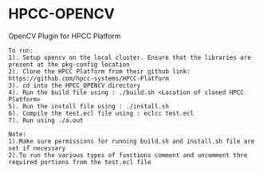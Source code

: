 # HPCC-OPENCV
OpenCV Plugin for HPCC Platform  
  
    
    To run:  
    1). Setup opencv on the local cluster. Ensure that the libraries are present at the pkg-config location  
    2). Clone the HPCC Platform from their github link: https://github.com/hpcc-systems/HPCC-Platform  
    3). cd into the HPCC_OPENCV directory  
    4). Run the build file using : ./build.sh <Location of cloned HPCC Platform>  
    5). Run the install file using : ./install.sh  
    6). Compile the test.ecl file using : eclcc test.ecl  
    7). Run using ./a.out  
    
    Note:  
    1).Make sure permissions for running build.sh and install.sh file are set if necessary  
    2).To run the various types of functions comment and uncomment thre required portions from the test.ecl file
